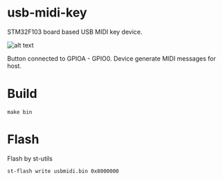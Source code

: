 # usb-midi-key

STM32F103 board based USB MIDI key device.

![alt text](https://habrastorage.org/files/85b/0da/219/85b0da21951c4571891f41e2f84ba11f.jpg "Logo Title Text 1")

Button connected to GPIOA - GPIO0. Device generate MIDI messages for host.

# Build

`make bin`

# Flash

Flash by st-utils

`st-flash write usbmidi.bin 0x8000000`
